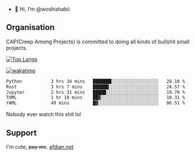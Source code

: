 - 👋 Hi, I’m @woshishabii

## Organisation

CAP(Creep Among Projects) is committed to doing all kinds of bullshit small projects.

[![Top Langs](https://github-readme-stats.vercel.app/api/top-langs/?username=woshishabii&layout=compact)](https://github.com/anuraghazra/github-readme-stats)

[![wakatime](https://wakatime.com/badge/user/34d02784-acc1-4a16-82d7-33fdb53c4ed6.svg)](https://wakatime.com/@34d02784-acc1-4a16-82d7-33fdb53c4ed6)


<!--START_SECTION:waka-->

```txt
Python           3 hrs 34 mins   ███████░░░░░░░░░░░░░░░░░░   28.10 %
Rust             3 hrs 7 mins    ██████░░░░░░░░░░░░░░░░░░░   24.57 %
Jupyter          2 hrs 31 mins   █████░░░░░░░░░░░░░░░░░░░░   19.79 %
TOML             1 hr 18 mins    ██▓░░░░░░░░░░░░░░░░░░░░░░   10.31 %
YAML             49 mins         █▓░░░░░░░░░░░░░░░░░░░░░░░   06.51 %
```

<!--END_SECTION:waka-->

Nobody ever watch this shit lol

## Support
I'm cute, ~~pay me~~.
[afdian.net](https://afdian.com/a/woshishabi)

<!---
woshishabii/woshishabii is a ✨ special ✨ repository because its `README.md` (this file) appears on your GitHub profile.
You can click the Preview link to take a look at your changes.
--->
